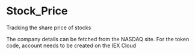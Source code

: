 # Stock_Price
Tracking the share price of stocks

The company details can be fetched from the NASDAQ site.
For the token code, account needs to be created on the IEX Cloud

